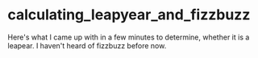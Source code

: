 # calculating_leapyear_and_fizzbuzz
Here's what I came up with in a few minutes to determine, whether it is a leapear. I haven't heard of fizzbuzz before now.
